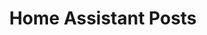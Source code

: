 ---
layout: post_list
title:  Home Assistant Posts
permalink: /blog/home-assistant
image: '/images/broom1.jpg'
pagination: 
  enabled: true
  category: Home Assistant
  permalink: /:num/
  sort_field: 'date'
  sort_reverse: true
---